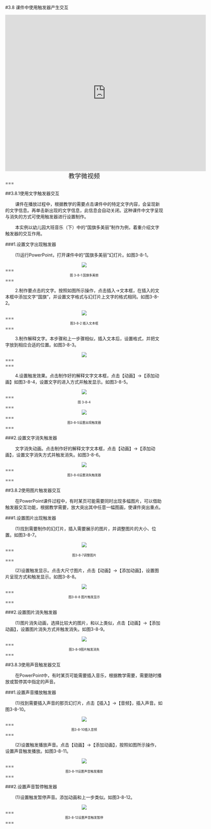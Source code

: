 #3.8 课件中使用触发器产生交互

<div align="center"><iframe frameborder="0" width="640" height="498" src="https://v.qq.com/iframe/player.html?vid=n0534po79s5&tiny=0&auto=0" allowfullscreen></iframe></div>
<div align="center"><span style="font-size:20px">教学微视频</span></div>
===

##3.8.1使用文字触发器交互

&nbsp;&nbsp;&nbsp;&nbsp;&nbsp;&nbsp;&nbsp;&nbsp;课件在播放过程中，根据教学的需要点击课件中的特定文字内容，会呈现新的文字信息。再单击新出现的文字信息，此信息会自动关闭。这种课件中文字呈现与消失的方式可使用触发器进行设置制作。

&nbsp;&nbsp;&nbsp;&nbsp;&nbsp;&nbsp;&nbsp;&nbsp;本实例以幼儿园大班音乐（下）中的“国旗多美丽”制作为例，着重介绍文字触发器的交互作用。

###1.设置文字出现触发器

&nbsp;&nbsp;&nbsp;&nbsp;&nbsp;&nbsp;&nbsp;&nbsp;(1)运行PowerPoint，打开课件中的“国旗多美丽”幻灯片。如图3-8-1。

<div align="center"><img src="/assets/3-8-1.png"></div>
===
<div align="center"><span style="font-size:10px">图 3-8-1 国旗多美丽</span></div>
===

&nbsp;&nbsp;&nbsp;&nbsp;&nbsp;&nbsp;&nbsp;&nbsp;2.制作要点击的文字。按照如图所示操作，点击插入→文本框，在插入的文本框中添加文字“国旗”，并设置文字格式与幻灯片上文字的格式相同。如图3-8-2。

<div align="center"><img src="/assets/3-8-2.png"></div>
===
<div align="center"><span style="font-size:10px">图3-8-2 插入文本框</span></div>
===

&nbsp;&nbsp;&nbsp;&nbsp;&nbsp;&nbsp;&nbsp;&nbsp;3.制作解释文字。本步骤和上一步骤相似，插入文本后，设置格式，并把文字放到相应合适的位置。如图3-8-3。

<div align="center"><img src="/assets/3-8-3.png"></div>
===
<div align="center"><span style="font-size:10px"图 3-8-3 调整文字</span></div>
===

&nbsp;&nbsp;&nbsp;&nbsp;&nbsp;&nbsp;&nbsp;&nbsp;4.设置触发效果。点击制作好的解释文字文本框，点击【动画】→【添加动画】如图3-8-4，设置文字的进入方式并触发显示。如图3-8-5。

<div align="center"><img src="/assets/3-8-4.png"></div>
===
<div align="center"><span style="font-size:10px">图 3-8-4</span></div>
===

<div align="center"><img src="/assets/3-8-5.png"></div>
===
<div align="center"><span style="font-size:10px">图3-8-5设置出现触发器</span></div>
===

###2.设置文字消失触发器

&nbsp;&nbsp;&nbsp;&nbsp;&nbsp;&nbsp;&nbsp;&nbsp;文字消失动画。点击制作好的解释文字文本框，点击【动画】→【添加动画】，设置文字消失方式并触发消失。如图3-8-6。

<div align="center"><img src="/assets/3-8-6.png"></div>
===
<div align="center"><span style="font-size:10px">图3-8-6设置消失触发器</span></div>
===

##3.8.2使用图片触发器交互

&nbsp;&nbsp;&nbsp;&nbsp;&nbsp;&nbsp;&nbsp;&nbsp;在PowerPoint课件过程中，有时某页可能需要同时出现多幅图片，可以借助触发器交互功能，根据教学需要，放大突出其中任意一幅图画，使课件突出重点。

###1.设置图片出现触发器

&nbsp;&nbsp;&nbsp;&nbsp;&nbsp;&nbsp;&nbsp;&nbsp;(1)找到需要制作的幻灯片，插入需要展示的图片，并调整图片的大小、位置。如图3-8-7。

<div align="center"><img src="/assets/3-8-7.png"></div>
===
<div align="center"><span style="font-size:10px">图3-8-7调整图片</span></div>
===

&nbsp;&nbsp;&nbsp;&nbsp;&nbsp;&nbsp;&nbsp;&nbsp;(2)设置触发显示。点击大尺寸图片，点击【动画】→【添加动画】，设置图片呈现方式和触发显示。如图3-8-8。

<div align="center"><img src="/assets/3-8-8.png"></div>
===
<div align="center"><span style="font-size:10px">图3-8-8 图片触发显示</span></div>
===

###2.设置图片消失触发器

&nbsp;&nbsp;&nbsp;&nbsp;&nbsp;&nbsp;&nbsp;&nbsp;(1)图片消失动画，选择比较大的图片，和以上类似，点击【动画】→【添加动画】，设置图片消失方式并触发消失。如图3-8-9。

<div align="center"><img src="/assets/3-8-9.png"></div>
===
<div align="center"><span style="font-size:10px">图3-8-9图片触发消失</span></div>
===

##3.8.3使用声音触发器交互

&nbsp;&nbsp;&nbsp;&nbsp;&nbsp;&nbsp;&nbsp;&nbsp;在PowerPoint中，有时某页可能需要插入音乐，根据教学需要，需要随时播放或暂停其中指定的声音。
  
###1.设置声音播放触发器

&nbsp;&nbsp;&nbsp;&nbsp;&nbsp;&nbsp;&nbsp;&nbsp;(1)找到需要插入声音的那页幻灯片，点击【插入】→【音频】，插入声音。如图3-8-10。

<div align="center"><img src="/assets/3-8-10.png"></div>
===
<div align="center"><span style="font-size:10px">图3-8-10插入音频</span></div>
===

&nbsp;&nbsp;&nbsp;&nbsp;&nbsp;&nbsp;&nbsp;&nbsp;(2)设置触发播放声音。点击【动画】→【添加动画】，按照如图所示操作，设置声音触发播放。如图3-8-11。

<div align="center"><img src="/assets/3-8-11.png"></div>
===
<div align="center"><span style="font-size:10px">图3-8-11设置声音触发播放</span></div>
===

###2.设置声音暂停触发器

&nbsp;&nbsp;&nbsp;&nbsp;&nbsp;&nbsp;&nbsp;&nbsp;(1)设置触发暂停声音。添加动画和上一步类似。如图3-8-12。

<div align="center"><img src="/assets/3-8-12.png"></div>
===
<div align="center"><span style="font-size:10px">图3-8-12设置声音触发暂停</span></div>
===


